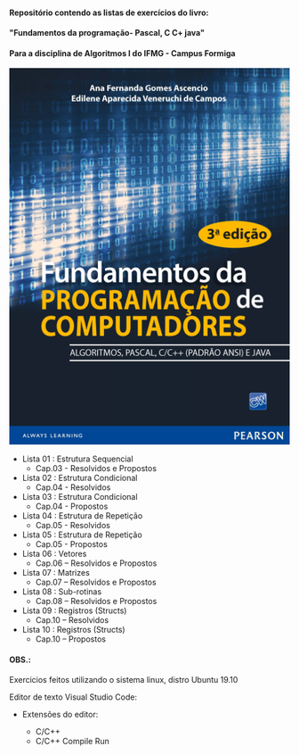 #### Repositório contendo as listas de exercícios do livro:
#### "Fundamentos da programação- Pascal, C C+ java" 
#### Para a disciplina de Algoritmos I do IFMG - Campus Formiga


![img](FundamentosProgramacao.png)

* Lista 01 : Estrutura Sequencial 
  * Cap.03 - Resolvidos e Propostos
* Lista 02 : Estrutura Condicional 
  * Cap.04 - Resolvidos
* Lista 03 : Estrutura Condicional 
  * Cap.04 - Propostos
* Lista 04 : Estrutura de Repetição 
  * Cap.05 - Resolvidos
* Lista 05 : Estrutura de Repetição 
  * Cap.05 - Propostos
* Lista 06 : Vetores 
  * Cap.06 – Resolvidos e Propostos
* Lista 07 : Matrizes 
  * Cap.07 – Resolvidos e Propostos
* Lista 08 : Sub-rotinas 
  * Cap.08 – Resolvidos e Propostos
* Lista 09 : Registros (Structs) 
  * Cap.10 – Resolvidos
* Lista 10 : Registros (Structs) 
  * Cap.10 – Propostos

#### OBS.:
Exercicios feitos utilizando o sistema linux, distro Ubuntu 19.10

Editor de texto Visual Studio Code:

* Extensões do editor: 
  
  * C/C++
  * C/C++ Compile Run